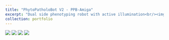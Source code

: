 ```yaml
---
title: "PhytoPatholoBot V2 - PPB-Amiga"
excerpt: "Dual side phenotyping robot with active illumination<br/><img src='/images/portfolio/PPB_V2/PPB_Amiga_1.gif'> <img src='/images/portfolio/PPB_V2/PPB_Amiga_turn.gif'>"
collection: portfolio
---
```



<img src='/images/portfolio/PPB_V2/IMG_0394.jpeg'>
<img src='/images/portfolio/PPB_V2/IMG_0395.jpeg'>
<img src='/images/portfolio/PPB_V2/IMG_0397.jpeg'>
<img src='/images/portfolio/PPB_V2/IMG_0398.jpeg'>